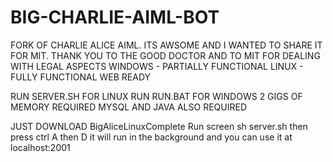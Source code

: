 # BIG-CHARLIE-AIML-BOT
FORK OF CHARLIE ALICE AIML. ITS AWSOME AND I WANTED TO SHARE IT FOR MIT.
THANK YOU TO THE GOOD DOCTOR AND TO MIT FOR DEALING WITH LEGAL ASPECTS
WINDOWS - PARTIALLY FUNCTIONAL
LINUX - FULLY FUNCTIONAL
WEB READY

RUN SERVER.SH FOR LINUX
RUN RUN.BAT FOR WINDOWS
2 GIGS OF MEMORY  REQUIRED
MYSQL AND JAVA ALSO REQUIRED

JUST DOWNLOAD
BigAliceLinuxComplete
Run screen sh server.sh then press ctrl A then D it will run in the background and you can use it at localhost:2001


